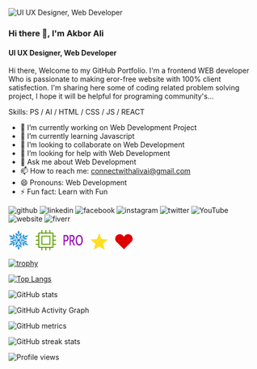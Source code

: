 ![UI UX Designer, Web Developer](https://i.postimg.cc/Wzh0prHF/web-developer-frontend-developer-graphic-designer-web-designer-akbor-ali-banner-image.jpg)
### Hi there 👋, I'm Akbor Ali
#### UI UX Designer, Web Developer
Hi there, Welcome to my GitHub Portfolio. I'm a frontend WEB developer Who is passionate to making eror-free website with 100% client satisfection. I'm sharing here some of coding related problem solving project, I hope it will be helpful for programing community's... 

Skills: PS / AI / HTML / CSS / JS / REACT

- 🔭 I’m currently working on Web Development Project 
- 🌱 I’m currently learning Javascript 
- 👯 I’m looking to collaborate on Web Development 
- 🤔 I’m looking for help with Web Development 
- 💬 Ask me about Web Development 
- 📫 How to reach me: connectwithalivai@gmail.com 
- 😄 Pronouns: Web Development 
- ⚡ Fun fact: Learn with Fun 


<img src='https://cdn.jsdelivr.net/npm/simple-icons@3.0.1/icons/github.svg' alt='github' height='40'>
<img src='https://cdn.jsdelivr.net/npm/simple-icons@3.0.1/icons/linkedin.svg' alt='linkedin' height='40'>
<img src='https://cdn.jsdelivr.net/npm/simple-icons@3.0.1/icons/facebook.svg' alt='facebook' height='40'>
<img src='https://cdn.jsdelivr.net/npm/simple-icons@3.0.1/icons/instagram.svg' alt='instagram' height='40'>
<img src='https://cdn.jsdelivr.net/npm/simple-icons@3.0.1/icons/twitter.svg' alt='twitter' height='40'>
<img src='https://cdn.jsdelivr.net/npm/simple-icons@3.0.1/icons/youtube.svg' alt='YouTube' height='40'>
<img src='https://cdn.jsdelivr.net/npm/simple-icons@3.0.1/icons/icloud.svg' alt='website' height='40'>
<img src='https://cdn.jsdelivr.net/npm/simple-icons@3.0.1/icons/fiverr.svg' alt='fiverr' height='40'>

<a href='https://archiveprogram.github.com/git-akbor'><img src='https://raw.githubusercontent.com/acervenky/animated-github-badges/master/assets/acbadge.gif' width='40' height='40'></a> <a href='https://docs.github.com/en/developers'><img src='https://raw.githubusercontent.com/acervenky/animated-github-badges/master/assets/devbadge.gif' width='40' height='40'></a> <a href='https://github.com/pricing'><img src='https://raw.githubusercontent.com/acervenky/animated-github-badges/master/assets/pro.gif' width='40' height='40'></a> <a href='https://stars.github.com/'><img src='https://raw.githubusercontent.com/acervenky/animated-github-badges/master/assets/starbadge.gif' width='35' height='35'></a> <a href='https://docs.github.com/en/github/supporting-the-open-source-community-with-github-sponsors'><img src='https://raw.githubusercontent.com/acervenky/animated-github-badges/master/assets/sponsorbadge.gif' width='35' height='35'></a> 

[![trophy](https://github-profile-trophy.vercel.app/?username=git-akobr)](https://github.com/ryo-ma/github-profile-trophy)

[![Top Langs](https://github-readme-stats.vercel.app/api/top-langs/?username=git-akobr)](https://github.com/anuraghazra/github-readme-stats)

![GitHub stats](https://github-readme-stats.vercel.app/api?username=git-akobr&show_icons=true)  

![GitHub Activity Graph](https://activity-graph.herokuapp.com/graph?username=git-akobr)  

![GitHub metrics](https://metrics.lecoq.io/git-akobr)  

![GitHub streak stats](https://streak-stats.demolab.com/?user=git-akobr)  

![Profile views](https://gpvc.arturio.dev/git-akobr)  
